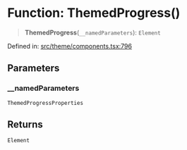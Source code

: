 # Function: ThemedProgress()

> **ThemedProgress**(`__namedParameters`): `Element`

Defined in: [src/theme/components.tsx:796](https://github.com/Nick2bad4u/Uptime-Watcher/blob/3cce0c3b352c8390536ca3c7399ece50a05faf18/src/theme/components.tsx#L796)

## Parameters

### \_\_namedParameters

`ThemedProgressProperties`

## Returns

`Element`
